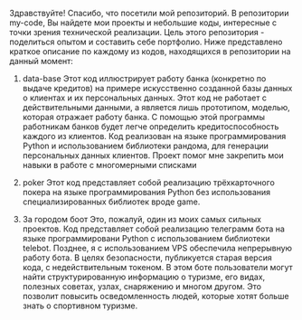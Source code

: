 Здравствуйте! Спасибо, что посетили мой репозиторий.
В репозитории my-code, Вы найдете мои проекты и небольшие коды, интересные с точки зрения технической реализации.
Цель этого репозитория - поделиться опытом и составить себе портфолио.
Ниже представлено краткое описание по каждому из кодов, находящихся в репозитории на данный момент:
1. data-base
   Этот код иллюстрирует работу банка (конкретно по выдаче кредитов) на примере искусственно созданной базы данных о клиентах и их персональных данных. Этот код не работает с действительными
   данными, а является лишь прототипом, моделью, которая отражает работу банка. С помощью этой программы работникам банков будет легче определить кредитоспособность каждого из клиентов.
   Код реализован на языке программирования Python и использованием библиотеки рандома, для генерации персональных данных клиентов.
   Проект помог мне закрепить мои навыки в работе с многомерными списками

2. poker
  Этот код представляет собой реализацию трёхкарточного покера на языке программирования Python без использования специализированных библиотек вроде game.
3. За городом боот
   Это, пожалуй, один из моих самых сильных проектов. Код представляет собой реализацию телеграмм бота на языке программировани Python с использованием библиотеки telebot.
   Позднее, я с использованием VPS обеспечила непрерывную работу бота. В целях безопасности, публикуется старая версия кода, с недействительным токеном.
   В этом боте пользователи могут найти структурированную информацию о туризме, его видах, полезных советах, узлах, снаряжению и многом другом.
   Это позволит повысить осведомленность людей, которые хотят больше знать о спортивном туризме.
